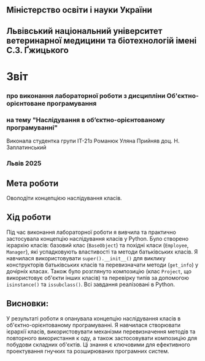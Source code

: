 ## Міністерство освіти і науки України

## Львівський національний університет ветеринарної медицини та біотехнологій імені С.З. Ґжицького

# Звіт
### про виконання лабораторної роботи з дисципліни Об'єктно-орієнтоване програмування
### на тему "Наслідування в об’єктно-орієнтованому програмуванні"
Виконала студентка групи ІТ-21з
Романюк Уляна
Прийняв доц. Н. Заплатинський
### Львів 2025

## Мета роботи
Оволодіти концепцією наслідування класів.

## Хід роботи
Під час виконання лабораторної роботи я вивчила та практично застосувала концепцію наслідування класів у Python. 
Було створено ієрархію класів: базовий клас (`BaseObject`) та похідні класи (`Employee`, `Manager`), які успадковують 
властивості та методи батьківських класів. Я навчилася використовувати `super().__init__()` для виклику конструкторів 
батьківських класів та перевизначати методи (`get_info`) у дочірніх класах. Також було розглянуто композицію 
(клас `Project`, що використовує об'єкти інших класів) та перевірку типів за допомогою `isinstance()` та `issubclass()`. 
Всі завдання реалізовані в Python.

## Висновки:
У результаті роботи я опанувала концепцію наслідування класів в об'єктно-орієнтованому програмуванні. 
Я навчилася створювати ієрархії класів, використовувати механізми перевизначення методів та повторного використання к
оду, а також застосовувати композицію для побудови складних об'єктів. Ці знання є ключовими для ефективного проектування 
гнучких та розширюваних програмних систем.